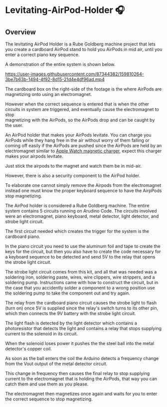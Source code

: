 # Levitating-AirPod-Holder 🎧

## Overview

The levitating AirPod Holder is a Rube Goldberg machine project that lets you 
create a cardboard AirPod stand to hold you AirPods in mid air, until you enter 
a correct piano key sequence.

A demonstration of the entire system is shown below. 

https://user-images.githubusercontent.com/87344382/159810264-3be7b63b-1494-4f92-8d15-21d4e4df96ad.mp4


The cardboard box on the right-side of the footage is the where AirPods 
are magnetizing onto using an electromagnet.

However when the correct sequence is entered that is when the other circuits in 
system are triggered, and eventually cause the electromagnet to stop  
magnetizing with the AirPods, so the AirPods drop and can be caught by the user. 


An AirPod holder that makes your AirPods levitate. You can charge you AirPods 
while they hang free in the air without worry of them falling or coming off easily 
if the AirPods are pushed since the AirPods are held by an electromagnet similar to 
[Apple Watch magnetic charger](https://www.apple.com/shop/product/MLWJ3AM/A/apple-watch-magnetic-fast-charger-to-usb-c-cable-1-m?fnode=2208a3f74724fa33198e29a17b1f3a3c42954541e1e18d408c15ce020bbe1ffb7f20a725ff6803d451b2b2cf065861b37722565385e5e1ae812c66dc35fa952064c5414a95d16900b6f75cc4df8177f9f0c4c5d48c881cd8cf9d78b46305a820999709c1c824e5f8bf7be8a9189ac629&fs=fh%3D4595%252B559a0f%252B45d4), 
expect this charger makes your airpods levitate.

Just stick the airpods to the magnet and watch them be in mid-air. 

However, there is also a security component to the AirPod holder. 

To elaborate one cannot simply remove the Airpods from the electromagnet instead 
one must know the proper keyboard sequence to have the AirpPods stop magnetizing. 

The AirPod holder is considered a Rube Goldberg machine. The entire system contains 
5 circuits running on Arudino Code. The circuits involved were an electromagnet, 
piano keyboard, metal detector, light detector, and strobe light circuit.

The first circuit needed which creates the trigger for the system is the cardboard piano. 

In the piano circuit you need to use the aluminum foil and tape to create the keys 
for the circuit, but then you also have to create the code necessary for a keyboard 
sequence to be detected and send 5V to the relay that opens the strobe light circuit. 

The strobe light circuit comes from this kit, and all that was needed was a soldering 
iron, soldering paste, wires, wire clippers, wire strippers, and a soldering pump. 
Instructions came with how to construct the circuit, but in the case that you accidently 
solder a component to a wrong position use the soldering pump to take the component out and try again. 

The relay from the cardboard piano circuit causes the strobe light to flash (turn on) 
once 5V is supplied since the relay's switch turns to its other pin, which then connects 
the 9V battery with the strobe light circuit.

The light flash is detected by the light detector which contains a photoresistor that 
detects the light and contains a relay that stops supplying current to the solenoid in its circuit.

When the solenoid loses power it pushes the the steel ball into the metal detector's copper coil.

As soon as the ball enters the coil the Arduino detects a frequency change from the 
Vout output of the metal detector circuit. 

This change in frequency then causes the final relay to stop supplying current to 
the electromagnet that is holding the AirPods, that way you can catch them and use them as you please. 

The electromagnet then magnetizes once again and waits for you to enter the correct 
sequence to stop magnetizing. 
